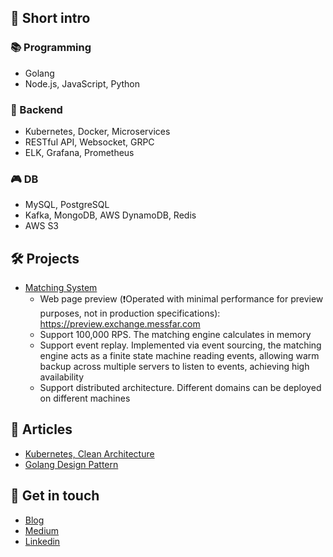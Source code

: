 ## 👋 **Short intro**

### 📚 Programming

- Golang
- Node.js, JavaScript, Python

### 🔧 Backend

- Kubernetes, Docker, Microservices
- RESTful API, Websocket, GRPC
- ELK, Grafana, Prometheus

### 🎮 DB

- MySQL, PostgreSQL
- Kafka, MongoDB, AWS DynamoDB, Redis
- AWS S3

## 🛠️ **Projects**

* [Matching System](https://github.com/superj80820/system-design?tab=readme-ov-file#matching-system)
  * Web page preview (❗Operated with minimal performance for preview purposes, not in production specifications): https://preview.exchange.messfar.com
  * Support 100,000 RPS. The matching engine calculates in memory
  * Support event replay. Implemented via event sourcing, the matching engine acts as a finite state machine reading events, allowing warm backup across multiple servers to listen to events, achieving high availability
  * Support distributed architecture. Different domains can be deployed on different machines

## 🧠 **Articles**

* [Kubernetes, Clean Architecture](https://ithelp.ithome.com.tw/users/20122925/ironman/3537)
* [Golang Design Pattern](https://ithelp.ithome.com.tw/users/20122925/ironman/4685)

## 🏀 **Get in touch**

- [Blog](https://blog.messfar.com)
- [Medium](https://medium.com/髒桶子)
- [Linkedin](https://www.linkedin.com/in/yorklin)
